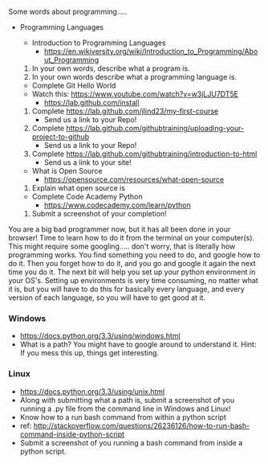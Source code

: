 Some words about programming.....

* Programming Languages
   * Introduction to Programming Languages
      * https://en.wikiversity.org/wiki/Introduction_to_Programming/About_Programming
   1. In your own words, describe what a program is.
   2. In your own words describe what a programming language is.
       
      
   * Complete Git Hello World
   * Watch this: https://www.youtube.com/watch?v=w3jLJU7DT5E
      * https://lab.github.com/install
   1. Complete https://lab.github.com/jlind23/my-first-course
      * Send us a link to your Repo!
   2. Complete https://lab.github.com/githubtraining/uploading-your-project-to-github
      * Send us a link to your Repo!
   3. Complete https://lab.github.com/githubtraining/introduction-to-html
      * Send us a link to your site!
   
      
   * What is Open Source
      * https://opensource.com/resources/what-open-source
   1. Explain what open source is

   * Complete Code Academy Python
      * https://www.codecademy.com/learn/python
   1. Submit a screenshot of your completion!
      
 You are a big bad programmer now, but it has all been done in your browser! Time to learn how to do it from the terminal on your computer(s). This might require some googling..... don't worry, that is literally how programming works. You find something you need to do, and google how to do it. Then you forget how to do it, and you go and google it again the next time you do it. The next bit will help you set up your python environment in your OS's. Setting up environments is very time consuming, no matter what it is, but you will have to do this for basically every language, and every version of each language, so you will have to get good at it.

### Windows
* https://docs.python.org/3.3/using/windows.html
* What is a path? You might have to google around to understand it. Hint: If you mess this up, things get interesting.
### Linux
* https://docs.python.org/3.3/using/unix.html
* Along with submitting what a path is, submit a screenshot of you running a .py file from the command line in Windows and Linux!
* Know how to a run bash command from within a python script
* ref: http://stackoverflow.com/questions/26236126/how-to-run-bash-command-inside-python-script
* Submit a screenshot of you running a bash command from inside a python script.
